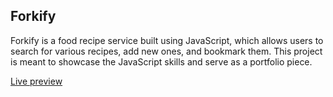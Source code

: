 ## Forkify

Forkify is a food recipe service built using JavaScript, which allows users to search for various recipes, add new ones, and bookmark them. 
This project is meant to showcase the JavaScript skills and serve as a portfolio piece.

[Live preview](https://forkify-makuku.netlify.app/)

